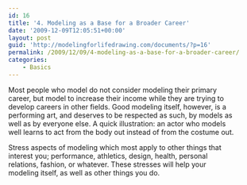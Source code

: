 ```yaml
---
id: 16
title: '4. Modeling as a Base for a Broader Career'
date: '2009-12-09T12:05:51+00:00'
layout: post
guid: 'http://modelingforlifedrawing.com/documents/?p=16'
permalink: /2009/12/09/4-modeling-as-a-base-for-a-broader-career/
categories:
    - Basics
---
```


Most people who model do not consider modeling their primary  
career, but model to increase their income while they are trying to  
develop careers in other fields. Good modeling itself, however, is a  
performing art, and deserves to be respected as such, by models as  
well as by everyone else. A quick illustration: an actor who models  
well learns to act from the body out instead of from the costume out.

Stress aspects of modeling which most apply to other things that  
interest you; performance, athletics, design, health, personal  
relations, fashion, or whatever. These stresses will help your  
modeling itself, as well as other things you do.